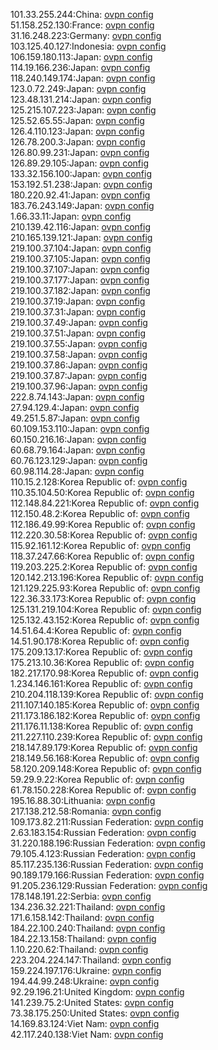 101.33.255.244:China: [ovpn config](vpn/101_33_255_244.ovpn)  
51.158.252.130:France: [ovpn config](vpn/51_158_252_130.ovpn)  
31.16.248.223:Germany: [ovpn config](vpn/31_16_248_223.ovpn)  
103.125.40.127:Indonesia: [ovpn config](vpn/103_125_40_127.ovpn)  
106.159.180.113:Japan: [ovpn config](vpn/106_159_180_113.ovpn)  
114.19.166.236:Japan: [ovpn config](vpn/114_19_166_236.ovpn)  
118.240.149.174:Japan: [ovpn config](vpn/118_240_149_174.ovpn)  
123.0.72.249:Japan: [ovpn config](vpn/123_0_72_249.ovpn)  
123.48.131.214:Japan: [ovpn config](vpn/123_48_131_214.ovpn)  
125.215.107.223:Japan: [ovpn config](vpn/125_215_107_223.ovpn)  
125.52.65.55:Japan: [ovpn config](vpn/125_52_65_55.ovpn)  
126.4.110.123:Japan: [ovpn config](vpn/126_4_110_123.ovpn)  
126.78.200.3:Japan: [ovpn config](vpn/126_78_200_3.ovpn)  
126.80.99.231:Japan: [ovpn config](vpn/126_80_99_231.ovpn)  
126.89.29.105:Japan: [ovpn config](vpn/126_89_29_105.ovpn)  
133.32.156.100:Japan: [ovpn config](vpn/133_32_156_100.ovpn)  
153.192.51.238:Japan: [ovpn config](vpn/153_192_51_238.ovpn)  
180.220.92.41:Japan: [ovpn config](vpn/180_220_92_41.ovpn)  
183.76.243.149:Japan: [ovpn config](vpn/183_76_243_149.ovpn)  
1.66.33.11:Japan: [ovpn config](vpn/1_66_33_11.ovpn)  
210.139.42.116:Japan: [ovpn config](vpn/210_139_42_116.ovpn)  
210.165.139.121:Japan: [ovpn config](vpn/210_165_139_121.ovpn)  
219.100.37.104:Japan: [ovpn config](vpn/219_100_37_104.ovpn)  
219.100.37.105:Japan: [ovpn config](vpn/219_100_37_105.ovpn)  
219.100.37.107:Japan: [ovpn config](vpn/219_100_37_107.ovpn)  
219.100.37.177:Japan: [ovpn config](vpn/219_100_37_177.ovpn)  
219.100.37.182:Japan: [ovpn config](vpn/219_100_37_182.ovpn)  
219.100.37.19:Japan: [ovpn config](vpn/219_100_37_19.ovpn)  
219.100.37.31:Japan: [ovpn config](vpn/219_100_37_31.ovpn)  
219.100.37.49:Japan: [ovpn config](vpn/219_100_37_49.ovpn)  
219.100.37.51:Japan: [ovpn config](vpn/219_100_37_51.ovpn)  
219.100.37.55:Japan: [ovpn config](vpn/219_100_37_55.ovpn)  
219.100.37.58:Japan: [ovpn config](vpn/219_100_37_58.ovpn)  
219.100.37.86:Japan: [ovpn config](vpn/219_100_37_86.ovpn)  
219.100.37.87:Japan: [ovpn config](vpn/219_100_37_87.ovpn)  
219.100.37.96:Japan: [ovpn config](vpn/219_100_37_96.ovpn)  
222.8.74.143:Japan: [ovpn config](vpn/222_8_74_143.ovpn)  
27.94.129.4:Japan: [ovpn config](vpn/27_94_129_4.ovpn)  
49.251.5.87:Japan: [ovpn config](vpn/49_251_5_87.ovpn)  
60.109.153.110:Japan: [ovpn config](vpn/60_109_153_110.ovpn)  
60.150.216.16:Japan: [ovpn config](vpn/60_150_216_16.ovpn)  
60.68.79.164:Japan: [ovpn config](vpn/60_68_79_164.ovpn)  
60.76.123.129:Japan: [ovpn config](vpn/60_76_123_129.ovpn)  
60.98.114.28:Japan: [ovpn config](vpn/60_98_114_28.ovpn)  
110.15.2.128:Korea Republic of: [ovpn config](vpn/110_15_2_128.ovpn)  
110.35.104.50:Korea Republic of: [ovpn config](vpn/110_35_104_50.ovpn)  
112.148.84.221:Korea Republic of: [ovpn config](vpn/112_148_84_221.ovpn)  
112.150.48.2:Korea Republic of: [ovpn config](vpn/112_150_48_2.ovpn)  
112.186.49.99:Korea Republic of: [ovpn config](vpn/112_186_49_99.ovpn)  
112.220.30.58:Korea Republic of: [ovpn config](vpn/112_220_30_58.ovpn)  
115.92.161.12:Korea Republic of: [ovpn config](vpn/115_92_161_12.ovpn)  
118.37.247.66:Korea Republic of: [ovpn config](vpn/118_37_247_66.ovpn)  
119.203.225.2:Korea Republic of: [ovpn config](vpn/119_203_225_2.ovpn)  
120.142.213.196:Korea Republic of: [ovpn config](vpn/120_142_213_196.ovpn)  
121.129.225.93:Korea Republic of: [ovpn config](vpn/121_129_225_93.ovpn)  
122.36.33.173:Korea Republic of: [ovpn config](vpn/122_36_33_173.ovpn)  
125.131.219.104:Korea Republic of: [ovpn config](vpn/125_131_219_104.ovpn)  
125.132.43.152:Korea Republic of: [ovpn config](vpn/125_132_43_152.ovpn)  
14.51.64.4:Korea Republic of: [ovpn config](vpn/14_51_64_4.ovpn)  
14.51.90.178:Korea Republic of: [ovpn config](vpn/14_51_90_178.ovpn)  
175.209.13.17:Korea Republic of: [ovpn config](vpn/175_209_13_17.ovpn)  
175.213.10.36:Korea Republic of: [ovpn config](vpn/175_213_10_36.ovpn)  
182.217.170.98:Korea Republic of: [ovpn config](vpn/182_217_170_98.ovpn)  
1.234.146.161:Korea Republic of: [ovpn config](vpn/1_234_146_161.ovpn)  
210.204.118.139:Korea Republic of: [ovpn config](vpn/210_204_118_139.ovpn)  
211.107.140.185:Korea Republic of: [ovpn config](vpn/211_107_140_185.ovpn)  
211.173.186.182:Korea Republic of: [ovpn config](vpn/211_173_186_182.ovpn)  
211.176.11.138:Korea Republic of: [ovpn config](vpn/211_176_11_138.ovpn)  
211.227.110.239:Korea Republic of: [ovpn config](vpn/211_227_110_239.ovpn)  
218.147.89.179:Korea Republic of: [ovpn config](vpn/218_147_89_179.ovpn)  
218.149.56.168:Korea Republic of: [ovpn config](vpn/218_149_56_168.ovpn)  
58.120.209.148:Korea Republic of: [ovpn config](vpn/58_120_209_148.ovpn)  
59.29.9.22:Korea Republic of: [ovpn config](vpn/59_29_9_22.ovpn)  
61.78.150.228:Korea Republic of: [ovpn config](vpn/61_78_150_228.ovpn)  
195.16.88.30:Lithuania: [ovpn config](vpn/195_16_88_30.ovpn)  
217.138.212.58:Romania: [ovpn config](vpn/217_138_212_58.ovpn)  
109.173.82.211:Russian Federation: [ovpn config](vpn/109_173_82_211.ovpn)  
2.63.183.154:Russian Federation: [ovpn config](vpn/2_63_183_154.ovpn)  
31.220.188.196:Russian Federation: [ovpn config](vpn/31_220_188_196.ovpn)  
79.105.4.123:Russian Federation: [ovpn config](vpn/79_105_4_123.ovpn)  
85.117.235.136:Russian Federation: [ovpn config](vpn/85_117_235_136.ovpn)  
90.189.179.166:Russian Federation: [ovpn config](vpn/90_189_179_166.ovpn)  
91.205.236.129:Russian Federation: [ovpn config](vpn/91_205_236_129.ovpn)  
178.148.191.22:Serbia: [ovpn config](vpn/178_148_191_22.ovpn)  
134.236.32.221:Thailand: [ovpn config](vpn/134_236_32_221.ovpn)  
171.6.158.142:Thailand: [ovpn config](vpn/171_6_158_142.ovpn)  
184.22.100.240:Thailand: [ovpn config](vpn/184_22_100_240.ovpn)  
184.22.13.158:Thailand: [ovpn config](vpn/184_22_13_158.ovpn)  
1.10.220.62:Thailand: [ovpn config](vpn/1_10_220_62.ovpn)  
223.204.224.147:Thailand: [ovpn config](vpn/223_204_224_147.ovpn)  
159.224.197.176:Ukraine: [ovpn config](vpn/159_224_197_176.ovpn)  
194.44.99.248:Ukraine: [ovpn config](vpn/194_44_99_248.ovpn)  
92.29.196.21:United Kingdom: [ovpn config](vpn/92_29_196_21.ovpn)  
141.239.75.2:United States: [ovpn config](vpn/141_239_75_2.ovpn)  
73.38.175.250:United States: [ovpn config](vpn/73_38_175_250.ovpn)  
14.169.83.124:Viet Nam: [ovpn config](vpn/14_169_83_124.ovpn)  
42.117.240.138:Viet Nam: [ovpn config](vpn/42_117_240_138.ovpn)  
